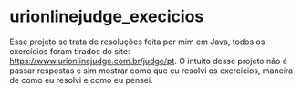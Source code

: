 # urionlinejudge_execicios
Esse projeto se trata de resoluções feita por mim em Java, todos os exercícios foram tirados do site: https://www.urionlinejudge.com.br/judge/pt.  O intuito desse projeto não é passar respostas e sim mostrar como que eu resolvi os exercícios, maneira de como eu resolvi e como eu pensei.
